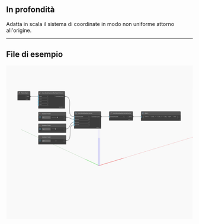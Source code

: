 <!--- Autodesk.DesignScript.Geometry.CoordinateSystem.Scale(xamount, yamount, zamount) --->
<!--- 5IXBOJ4T7DGQ4FYV7OJBRP77VS7URLKC6BUG7AUFBR6QSPUYOFIA --->
## In profondità
Adatta in scala il sistema di coordinate in modo non uniforme attorno all'origine.
___
## File di esempio

![Scale (xamount, yamount, zamount)](./5IXBOJ4T7DGQ4FYV7OJBRP77VS7URLKC6BUG7AUFBR6QSPUYOFIA_img.jpg)

